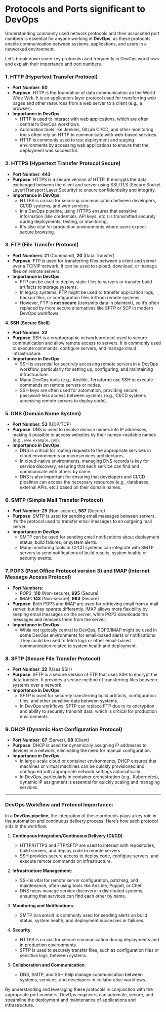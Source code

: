 # Protocols and Ports significant to DevOps

Understanding commonly used network protocols and their associated port numbers is essential for anyone working in **DevOps**, as these protocols enable communication between systems, applications, and users in a networked environment. 

Let’s break down some key protocols used frequently in DevOps workflows and explain their importance and port numbers.

### **1. HTTP (Hypertext Transfer Protocol)**

- **Port Number**: **80**
- **Purpose**: HTTP is the foundation of data communication on the World Wide Web. It is an application-layer protocol used for transferring web pages and other resources from a web server to a client (e.g., a browser).
- **Importance in DevOps**:
  - HTTP is used to interact with web applications, which are often central to DevOps workflows.
  - Automation tools like Jenkins, GitLab CI/CD, and other monitoring tools often rely on HTTP to communicate with web-based services.
  - HTTP is commonly used to test deployment and staging environments by accessing web applications to ensure that the deployment was successful.
  
### **2. HTTPS (Hypertext Transfer Protocol Secure)**

- **Port Number**: **443**
- **Purpose**: HTTPS is a secure version of HTTP. It encrypts the data exchanged between the client and server using SSL/TLS (Secure Socket Layer/Transport Layer Security) to ensure confidentiality and integrity.
- **Importance in DevOps**:
  - HTTPS is crucial for securing communication between developers, CI/CD systems, and web services.
  - In a DevOps pipeline, using HTTPS ensures that sensitive information (like credentials, API keys, etc.) is transmitted securely during deployments, testing, or monitoring.
  - It's also vital for production environments where users expect secure browsing.

### **3. FTP (File Transfer Protocol)**

- **Port Numbers**: **21** (Command), **20** (Data Transfer)
- **Purpose**: FTP is used for transferring files between a client and server over a TCP/IP network. It can be used to upload, download, or manage files on remote servers.
- **Importance in DevOps**:
  - FTP can be used to deploy static files to servers or transfer build artifacts to storage systems.
  - In legacy systems, FTP might be used to transfer application logs, backup files, or configuration files to/from remote systems.
  - However, FTP is **not secure** (transmits data in plaintext), so it’s often replaced by more secure alternatives like SFTP or SCP in modern DevOps workflows.

 **4. SSH (Secure Shell)**

- **Port Number**: **22**
- **Purpose**: SSH is a cryptographic network protocol used to secure communication and allow remote access to servers. It is commonly used to execute commands, configure servers, and manage cloud infrastructure.
- **Importance in DevOps**:
  - SSH is essential for securely accessing remote servers in a DevOps workflow, particularly for setting up, configuring, and maintaining infrastructure.
  - Many DevOps tools (e.g., Ansible, Terraform) use SSH to execute commands on remote servers or nodes.
  - SSH keys are often used for automation, providing secure, password-less access between systems (e.g., CI/CD systems accessing remote servers to deploy code).

### **5. DNS (Domain Name System)**

- **Port Number**: **53** (UDP/TCP)
- **Purpose**: DNS is used to resolve domain names into IP addresses, making it possible to access websites by their human-readable names (e.g., `www.example.com`).
- **Importance in DevOps**:
  - DNS is critical for routing requests to the appropriate services in cloud environments or microservices architectures.
  - In cloud-native environments, managing DNS records is key for service discovery, ensuring that each service can find and communicate with others by name.
  - DNS is also important for ensuring that developers and CI/CD pipelines can access the necessary resources (e.g., databases, external APIs, etc.) based on their domain names.

### **6. SMTP (Simple Mail Transfer Protocol)**

- **Port Number**: **25** (Non-secure), **587** (Secure)
- **Purpose**: SMTP is used for sending email messages between servers. It’s the protocol used to transfer email messages to an outgoing mail server.
- **Importance in DevOps**:
  - SMTP can be used for sending email notifications about deployment status, build failures, or system alerts.
  - Many monitoring tools or CI/CD systems can integrate with SMTP servers to send notifications of build results, system health, or security events.

### **7. POP3 (Post Office Protocol version 3)** and **IMAP (Internet Message Access Protocol)**

- **Port Numbers**: 
  - POP3: **110** (Non-secure), **995** (Secure)
  - IMAP: **143** (Non-secure), **993** (Secure)
- **Purpose**: Both POP3 and IMAP are used for retrieving email from a mail server, but they operate differently. IMAP allows more flexibility by keeping email messages on the server, while POP3 downloads the messages and removes them from the server.
- **Importance in DevOps**:
  - While not typically central to DevOps, POP3/IMAP might be used in some DevOps environments for email-based alerts or notifications. They could be used to fetch logs or other email-based communication related to system health and deployment.

### **8. SFTP (Secure File Transfer Protocol)**

- **Port Number**: **22** (Uses SSH)
- **Purpose**: SFTP is a secure version of FTP that uses SSH to encrypt the data transfer. It provides a secure method of transferring files between systems over a network.
- **Importance in DevOps**:
  - SFTP is used for securely transferring build artifacts, configuration files, and other sensitive data between systems.
  - In DevOps workflows, SFTP can replace FTP due to its encryption and ability to securely transmit data, which is critical for production environments.

### **9. DHCP (Dynamic Host Configuration Protocol)**

- **Port Number**: **67** (Server), **68** (Client)
- **Purpose**: DHCP is used for dynamically assigning IP addresses to devices in a network, eliminating the need for manual configuration.
- **Importance in DevOps**:
  - In large-scale cloud or container environments, DHCP ensures that machines or virtual machines can be quickly provisioned and configured with appropriate network settings automatically.
  - In DevOps, particularly in container orchestration (e.g., Kubernetes), dynamic IP assignment is essential for quickly scaling and managing services.

---

### **DevOps Workflow and Protocol Importance:**

In a **DevOps pipeline**, the integration of these protocols plays a key role in the automation and continuous delivery process. Here’s how each protocol aids in the workflow:

1. **Continuous Integration/Continuous Delivery (CI/CD)**:
   - HTTP/HTTPS and FTP/SFTP are used to interact with repositories, build servers, and deploy code to remote servers.
   - SSH provides secure access to deploy code, configure servers, and execute remote commands on infrastructure.
   
2. **Infrastructure Management**:
   - SSH is vital for remote server configuration, patching, and maintenance, often using tools like Ansible, Puppet, or Chef.
   - DNS helps manage service discovery in distributed systems, ensuring that services can find each other by name.
   
3. **Monitoring and Notifications**:
   - SMTP (via email) is commonly used for sending alerts on build status, system health, and deployment successes or failures.
   
4. **Security**:
   - HTTPS is crucial for secure communication during deployments and in production environments.
   - SFTP is used to securely transfer files, such as configuration files or sensitive logs, between systems.
   
5. **Collaboration and Communication**:
   - DNS, SMTP, and SSH help manage communication between systems, services, and developers in collaborative workflows.

By understanding and leveraging these protocols in conjunction with the appropriate port numbers, DevOps engineers can automate, secure, and streamline the deployment and maintenance of applications and infrastructure.

